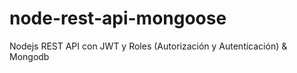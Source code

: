 # node-rest-api-mongoose
Nodejs REST API con JWT y Roles (Autorización y Autenticación) &amp; Mongodb



